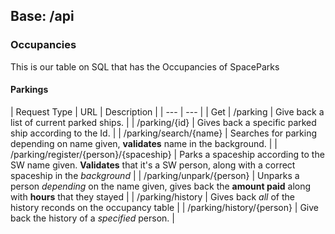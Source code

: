 ## Base: /api

### Occupancies 
This is our table on SQL that has the Occupancies of SpaceParks

#### Parkings

| Request Type | URL | Description |
| --- | --- |
| Get | /parking | Give back a list of current parked ships. |
| /parking/{id} | Gives back a specific parked ship according to the Id. |
| /parking/search/{name} | Searches for parking depending on name given, **validates** name in the background. |
| /parking/register/{person}/{spaceship} | Parks a spaceship according to the SW name given. **Validates** that it's a SW person, along with a  correct spaceship in the *background* |
| /parking/unpark/{person} | Unparks a person *depending* on the name given, gives back the **amount paid** along with **hours** that they stayed |
| /parking/history | Gives back *all* of the history reconds on the occupancy table |
| /parking/history/{person} | Give back the history of a *specified* person. |
